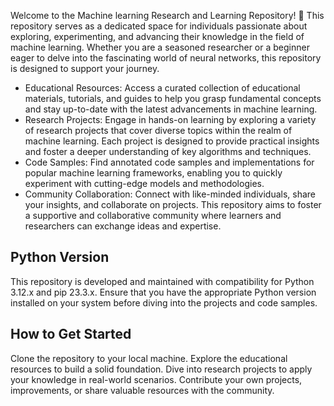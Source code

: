 Welcome to the Machine learning Research and Learning Repository! 🚀 This repository serves as a dedicated space for individuals passionate about exploring, experimenting, and advancing their knowledge in the field of machine learning. Whether you are a seasoned researcher or a beginner eager to delve into the fascinating world of neural networks, this repository is designed to support your journey.

- Educational Resources: Access a curated collection of educational materials, tutorials, and guides to help you grasp fundamental concepts and stay up-to-date with the latest advancements in machine learning.
- Research Projects: Engage in hands-on learning by exploring a variety of research projects that cover diverse topics within the realm of machine learning. Each project is designed to provide practical insights and foster a deeper understanding of key algorithms and techniques.
- Code Samples: Find annotated code samples and implementations for popular machine learning frameworks, enabling you to quickly experiment with cutting-edge models and methodologies.
- Community Collaboration: Connect with like-minded individuals, share your insights, and collaborate on projects. This repository aims to foster a supportive and collaborative community where learners and researchers can exchange ideas and expertise.

## Python Version
This repository is developed and maintained with compatibility for Python 3.12.x and pip 23.3.x. Ensure that you have the appropriate Python version installed on your system before diving into the projects and code samples.

## How to Get Started
Clone the repository to your local machine.
Explore the educational resources to build a solid foundation.
Dive into research projects to apply your knowledge in real-world scenarios.
Contribute your own projects, improvements, or share valuable resources with the community.